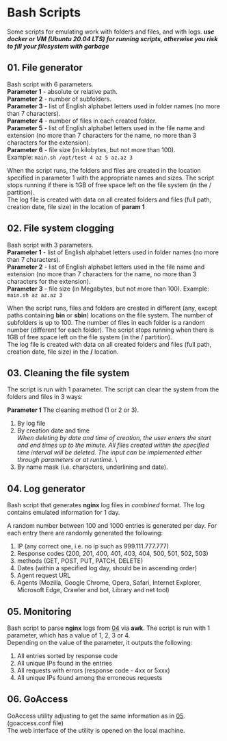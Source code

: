 # Bash Scripts

Some scripts for emulating work with folders and files, and with logs.
***use docker or VM (Ubuntu 20.04 LTS) for running scripts, otherwise you risk to fill your filesystem with garbage***

## 01. File generator

Bash script with 6 parameters. \
**Parameter 1** - absolute or relative path. \
**Parameter 2** - number of subfolders. \
**Parameter 3** - list of English alphabet letters used in folder names (no more than 7 characters). \
**Parameter 4** - number of files in each created folder. \
**Parameter 5** - list of English alphabet letters used in the file name and extension (no more than 7 characters for the name, no more than 3 characters for the extension). \
**Parameter 6** - file size (in kilobytes, but not more than 100). \
Example: `main.sh /opt/test 4 az 5 az.az 3`

When the script runs, the folders and files are created in the location specified in parameter 1 with the appropriate names and sizes. The script stops running if there is 1GB of free space left on the file system (in the / partition).\
The log file is created with data on all created folders and files (full path, creation date, file size) in the location of **param 1**

## 02. File system clogging

Bash script with 3 parameters.\
**Parameter 1** - list of English alphabet letters used in folder names (no more than 7 characters). \
**Parameter 2** - list of English alphabet letters used in the file name and extension (no more than 7 characters for the name, no more than 3 characters for the extension). \
**Parameter 3** - file size (in Megabytes, but not more than 100).
Example: `main.sh az az.az 3`

When the script runs, files and folders are created in different (any, except paths containing **bin** or **sbin**) locations on the file system.
The number of subfolders is up to 100. The number of files in each folder is a random number (different for each folder). The script stops running when there is 1GB of free space left on the file system (in the / partition). \
The log file is created with data on all created folders and files (full path, creation date, file size) in the **/** location.

## 03. Cleaning the file system

The script is run with 1 parameter. The script can clear the system from the folders and files in 3 ways:

**Parameter 1** The cleaning method (1 or 2 or 3).
1. By log file
2. By creation date and time \
*When deleting by date and time of creation, the user enters the start and end times up to the minute. All files created within the specified time interval will be deleted. The input can be implemented either through parameters or at runtime.* \
3. By name mask (i.e. characters, underlining and date).

## 04. Log generator

Bash script that generates **nginx** log files in *combined* format. The log contains emulated information for 1 day.

A random number between 100 and 1000 entries is generated per day.
For each entry there are randomly generated the following:

1. IP (any correct one, i.e. no ip such as 999.111.777.777)
2. Response codes (200, 201, 400, 401, 403, 404, 500, 501, 502, 503)
3. methods (GET, POST, PUT, PATCH, DELETE)
4. Dates (within a specified log day, should be in ascending order)
5. Agent request URL
6. Agents (Mozilla, Google Chrome, Opera, Safari, Internet Explorer, Microsoft Edge, Crawler and bot, Library and net tool)

## 05. Monitoring

Bash script to parse **nginx** logs from [04](#04-log-generator) via **awk**.
The script is run with 1 parameter, which has a value of 1, 2, 3 or 4. \
Depending on the value of the parameter, it outputs the following: 

1. All entries sorted by response code
2. All unique IPs found in the entries
3. All requests with errors (response code - 4xx or 5xxx)
4. All unique IPs found among the erroneous requests


## 06. GoAccess

GoAccess utility adjusting to get the same information as in [05](#05-monitoring). (goaccess.conf file) \
The web interface of the utility is opened on the local machine.

